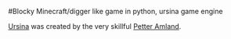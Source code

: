 #Blocky
Minecraft/digger like game in python, ursina game engine


[Ursina](https://www.ursinaengine.org/index.html) was created by the very skillful [Petter Amland](https://www.patreon.com/ursinaengine).


